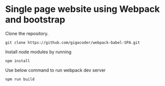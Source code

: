 # Single page website using Webpack and bootstrap
Clone the repository.

```git clone https://github.com/gigacoder/webpack-babel-SPA.git```

Install node modules by running

```npm install```

Use below command to run webpack dev server

```npm run build```
